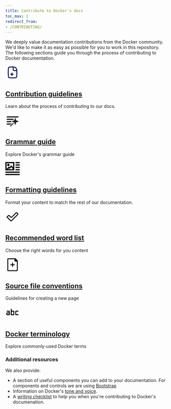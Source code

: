 ```yaml
---
title: Contribute to Docker's docs
toc_max: 1
redirect_from:
- /CONTRIBUTING/
---
```


We deeply value documentation contributions from the Docker community. We'd like to make it as easy
as possible for you to work in this repository. The following sections guide you through the process of contributing to Docker documentation.

<div class="component-container">
    <!--start row-->
    <div class="row">
      <div class="col-xs-12 col-sm-12 col-md-12 col-lg-4 block">
        <div class="component">
             <div class="component-icon">
                 <img src="/assets/images/contribute.svg" alt="Docker Desktop for Mac" width="45" height="45">
             </div>
                 <h2 id="docker-for-mac"><a href="/contribute/contribute-guide/">Contribution guidelines </a></h2>
                <p>Learn about the process of contributing to our docs. </p>
        </div>
      </div>
      <div class="col-xs-12 col-sm-12 col-md-12 col-lg-4 block">
        <div class="component">
            <div class="component-icon">
                 <img src="/assets/images/grammar.svg" alt="Docker Desktop for Mac" width="45" height="45">
            </div>
                <h2 id="docker-for-mac"><a href="/contribute/style/grammar/">Grammar guide</a></h2>
                <p>Explore Docker's grammar guide</p>
         </div>
     </div>
     <div class="col-xs-12 col-sm-12 col-md-12 col-lg-4 block">
        <div class="component">
            <div class="component-icon">
                <img src="/assets/images/formatting.svg" alt="Docker for Linux" width="45" height="45">
            </div>
                <h2 id="docker-for-linux"><a href="/contribute/style/formatting/">Formatting guidelines</a></h2>
                <p>Format your content to match the rest of our documentation.</p>
        </div>
    </div>
    </div>
    <!--start row-->
    <div class="row">
     <div class="col-xs-12 col-sm-12 col-md-12 col-lg-4 block">
        <div class="component">
            <div class="component-icon">
                 <img src="/assets/images/check.svg" alt="Docker Desktop for Mac" width="45" height="45">
            </div>
                <h2 id="docker-for-linux"><a href="/contribute/style/recommended-words/">Recommended word list</a></h2>
                <p>Choose the right words for you content</p>
        </div>
     </div>
     <div class="col-xs-12 col-sm-12 col-md-12 col-lg-4 block">
        <div class="component">
          <div class="component-icon">
                 <img src="/assets/images/new-page.svg" alt="Docker Desktop for Mac" width="45" height="45">
          </div>
                <h2 id="docker-for-windows/install/"><a href="/contribute/file-conventions/">Source file conventions</a></h2>
                <p>Guidelines for creating a new page</p>
        </div>
      </div>
      <div class="col-xs-12 col-sm-12 col-md-12 col-lg-4 block">
        <div class="component">
            <div class="component-icon">
                <img src="/assets/images/terminology.svg" alt="Docker Desktop for Windows" width="45" height="45">
            </div>
                <h2 id="docker-for-windows/install/"><a href="/contribute/style/terminology/">Docker terminology</a></h2>
                <p>Explore commonly-used Docker terms</p>
        </div>
     </div>
    </div>
</div>

### Additional resources

We also provide:

- A section of useful components you can add to your documentation. For components and controls we are using [Bootstrap](https://getbootstrap.com)
- Information on Docker's [tone and voice](style/voice-tone.md).
- A [writing checklist](checklist.md) to help you when you're contributing to Docker's documenation.